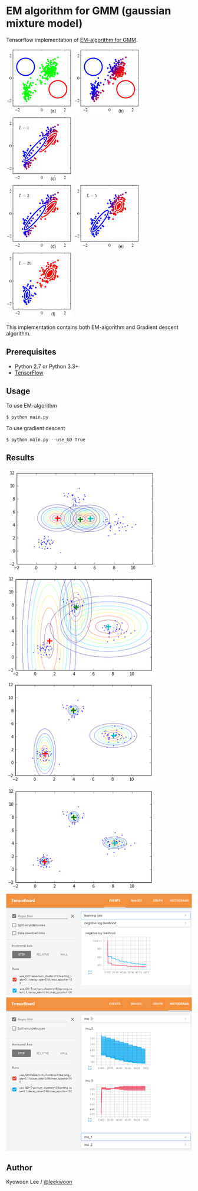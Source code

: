EM algorithm for GMM (gaussian mixture model)
=============================================

Tensorflow implementation of [EM-algorithm for GMM](https://en.wikipedia.org/wiki/Mixture_model#Gaussian_mixture_model).

<div class="text-center">
  <img src="./assets/Figure9.8a.png" alt="Figure 9.8a" height="180px" />
  <img src="./assets/Figure9.8b.png" alt="Figure 9.8b" height="180px" />
  <img src="./assets/Figure9.8c.png" alt="Figure 9.8c" height="180px" />
</div>

<div class="text-center">
  <img src="./assets/Figure9.8d.png" alt="Figure 9.8d" height="180px" />
  <img src="./assets/Figure9.8e.png" alt="Figure 9.8e" height="180px" />
  <img src="./assets/Figure9.8f.png" alt="Figure 9.8f" height="180px" />
</div>

This implementation contains both EM-algorithm and Gradient descent algorithm.

Prerequisites
-------------

- Python 2.7 or Python 3.3+
- [TensorFlow](https://www.tensorflow.org/)


Usage
-----

To use EM-algorithm

    $ python main.py 

To use gradient descent

    $ python main.py --use_GD True
    
Results
-------
![result1](./assets/result1.png)
![result2](./assets/result2.png)
![result3](./assets/result3.png)
![result4](./assets/result4.png)
![board1](./assets/board1.png)
![board2](./assets/board2.png)

Author
------

Kyowoon Lee / [@leekwoon](http://leekwoon.github.io/)
